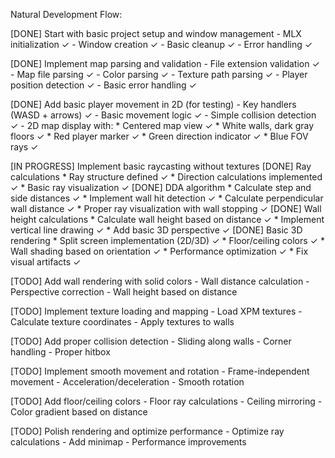 Natural Development Flow:

[DONE] Start with basic project setup and window management
    - MLX initialization ✓
    - Window creation ✓
    - Basic cleanup ✓
    - Error handling ✓

[DONE] Implement map parsing and validation
    - File extension validation ✓
    - Map file parsing ✓
    - Color parsing ✓
    - Texture path parsing ✓
    - Player position detection ✓
    - Basic error handling ✓

[DONE] Add basic player movement in 2D (for testing)
    - Key handlers (WASD + arrows) ✓
    - Basic movement logic ✓
    - Simple collision detection ✓
    - 2D map display with:
        * Centered map view ✓
        * White walls, dark gray floors ✓
        * Red player marker ✓
        * Green direction indicator ✓
        * Blue FOV rays ✓

[IN PROGRESS] Implement basic raycasting without textures
    [DONE] Ray calculations
        * Ray structure defined ✓
        * Direction calculations implemented ✓
        * Basic ray visualization ✓
    [DONE] DDA algorithm
        * Calculate step and side distances ✓
        * Implement wall hit detection ✓
        * Calculate perpendicular wall distance ✓
        * Proper ray visualization with wall stopping ✓
    [DONE] Wall height calculations
        * Calculate wall height based on distance ✓
        * Implement vertical line drawing ✓
        * Add basic 3D perspective ✓
    [DONE] Basic 3D rendering
        * Split screen implementation (2D/3D) ✓
        * Floor/ceiling colors ✓
        * Wall shading based on orientation ✓
        * Performance optimization ✓
        * Fix visual artifacts ✓

[TODO] Add wall rendering with solid colors
    - Wall distance calculation
    - Perspective correction
    - Wall height based on distance

[TODO] Implement texture loading and mapping
    - Load XPM textures
    - Calculate texture coordinates
    - Apply textures to walls

[TODO] Add proper collision detection
    - Sliding along walls
    - Corner handling
    - Proper hitbox

[TODO] Implement smooth movement and rotation
    - Frame-independent movement
    - Acceleration/deceleration
    - Smooth rotation

[TODO] Add floor/ceiling colors
    - Floor ray calculations
    - Ceiling mirroring
    - Color gradient based on distance

[TODO] Polish rendering and optimize performance
    - Optimize ray calculations
    - Add minimap
    - Performance improvements
